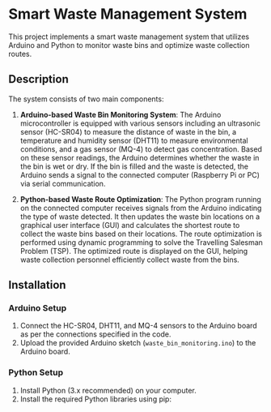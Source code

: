 # Smart Waste Management System

This project implements a smart waste management system that utilizes Arduino and Python to monitor waste bins and optimize waste collection routes.

## Description

The system consists of two main components:

1. **Arduino-based Waste Bin Monitoring System**: The Arduino microcontroller is equipped with various sensors including an ultrasonic sensor (HC-SR04) to measure the distance of waste in the bin, a temperature and humidity sensor (DHT11) to measure environmental conditions, and a gas sensor (MQ-4) to detect gas concentration. Based on these sensor readings, the Arduino determines whether the waste in the bin is wet or dry. If the bin is filled and the waste is detected, the Arduino sends a signal to the connected computer (Raspberry Pi or PC) via serial communication.

2. **Python-based Waste Route Optimization**: The Python program running on the connected computer receives signals from the Arduino indicating the type of waste detected. It then updates the waste bin locations on a graphical user interface (GUI) and calculates the shortest route to collect the waste bins based on their locations. The route optimization is performed using dynamic programming to solve the Travelling Salesman Problem (TSP). The optimized route is displayed on the GUI, helping waste collection personnel efficiently collect waste from the bins.

## Installation

### Arduino Setup

1. Connect the HC-SR04, DHT11, and MQ-4 sensors to the Arduino board as per the connections specified in the code.
2. Upload the provided Arduino sketch (`waste_bin_monitoring.ino`) to the Arduino board.

### Python Setup

1. Install Python (3.x recommended) on your computer.
2. Install the required Python libraries using pip:

